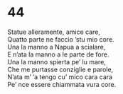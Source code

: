 # 44  
  
Statue alleramente, amice care,  
Quatto parte ne faccio ’stu mio core.  
Una la manno a Napua a scialare,  
E n’ata la manno a le parte de fore.  
Una la manno spierta pe’ lu mare,  
Che me purtasse conziglie e parole,  
N’ata m’ ’a tengo cu’ mico cara cara  
Pe’ nce essere chiammata vura core.
